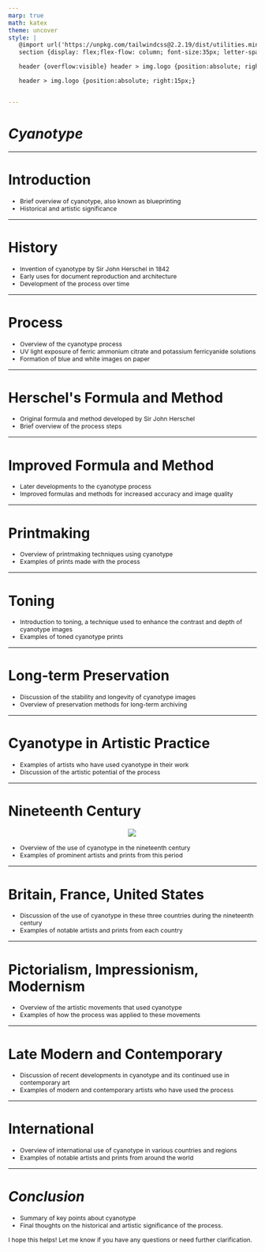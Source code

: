 ```yaml
---
marp: true
math: katex
theme: uncover
style: |
   @import url('https://unpkg.com/tailwindcss@2.2.19/dist/utilities.min.css');
   section {display: flex;flex-flow: column; font-size:35px; letter-spacing:1.4px;}

   header {overflow:visible} header > img.logo {position:absolute; right:15px;}

   header > img.logo {position:absolute; right:15px;}


---
```

<!-- backgroundImage: url('backgrounds/wwwatercolor (3).png') -->
<!-- _class: lead -->

 # _Cyanotype_

---
<style scoped>p,li {font-size:0.92em}</style>

 # **Introduction**

- Brief overview of cyanotype, also known as blueprinting
- Historical and artistic significance

---
<style scoped>p,li {font-size:0.88em}</style>

 # History
- Invention of cyanotype by Sir John Herschel in 1842
- Early uses for document reproduction and architecture
- Development of the process over time


---
<style scoped>p,li {font-size:0.88em}</style>

 # Process
- Overview of the cyanotype process
- UV light exposure of ferric ammonium citrate and potassium ferricyanide solutions
- Formation of blue and white images on paper


---
<style scoped>p,li {font-size:0.92em}</style>

 # Herschel's Formula and Method

- Original formula and method developed by Sir John Herschel
- Brief overview of the process steps

---
<style scoped>p,li {font-size:0.92em}</style>

 # Improved Formula and Method

- Later developments to the cyanotype process
- Improved formulas and methods for increased accuracy and image quality

---
<style scoped>p,li {font-size:0.92em}</style>

 # **Printmaking**
- Overview of printmaking techniques using cyanotype
- Examples of prints made with the process


---
<style scoped>p,li {font-size:0.92em}</style>

 # Toning

- Introduction to toning, a technique used to enhance the contrast and depth of cyanotype images
- Examples of toned cyanotype prints

---
<style scoped>p,li {font-size:0.92em}</style>

 # **Long-term Preservation**
- Discussion of the stability and longevity of cyanotype images
- Overview of preservation methods for long-term archiving


---
<style scoped>p,li {font-size:0.92em}</style>

 # Cyanotype in Artistic Practice

- Examples of artists who have used cyanotype in their work
- Discussion of the artistic potential of the process

---
<style scoped>p,li {font-size:0.88em}</style>

 # Nineteenth Century
<div style="display: flex; flex: 1 1 auto; flex-flow: row; min-height: 0"><div style="display: flex; flex: 1 1 auto; justify-content: center;min-height:0;min-width:0; margin-bottom:0.1em;;margin-right:0.15em">
<img style='object-fit: contain; max-height:100%; max-width:100%; background-color: rgba(0,0,0,0);' src='https://upload.wikimedia.org/wikipedia/commons/thumb/0/01/Edward_Linley_Sambourne_modelling_10_Jan_1895.jpg/220px-Edward_Linley_Sambourne_modelling_10_Jan_1895.jpg'/>
</div>
</div>

- Overview of the use of cyanotype in the nineteenth century
- Examples of prominent artists and prints from this period

---
<style scoped>p,li {font-size:0.92em}</style>

 # Britain, France, United States
- Discussion of the use of cyanotype in these three countries during the nineteenth century
- Examples of notable artists and prints from each country


---
<style scoped>p,li {font-size:0.92em}</style>

 # Pictorialism, Impressionism, Modernism
- Overview of the artistic movements that used cyanotype
- Examples of how the process was applied to these movements


---
<style scoped>p,li {font-size:0.92em}</style>

 # Late Modern and Contemporary
- Discussion of recent developments in cyanotype and its continued use in contemporary art
- Examples of modern and contemporary artists who have used the process


---
<style scoped>p,li {font-size:0.92em}</style>

 # International
- Overview of international use of cyanotype in various countries and regions
- Examples of notable artists and prints from around the world


---
<style scoped>p,li {font-size:0.88em}</style>

 # _Conclusion_

- Summary of key points about cyanotype
- Final thoughts on the historical and artistic significance of the process.

I hope this helps! Let me know if you have any questions or need further clarification.